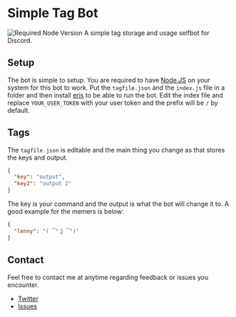 Simple Tag Bot
==============
![Required Node Version](https://img.shields.io/badge/node-v4.0.0-green.svg)
A simple tag storage and usage selfbot for Discord.

Setup
-----
The bot is simple to setup. You are required to have [Node.JS](http://nodejs.org) on your system for this bot to work. Put the `tagfile.json` and the `index.js` file in a folder and then install [eris](https://abal.moe/Eris/) to be able to run the bot. Edit the index file and replace `YOUR_USER_TOKEN` with your user token and the prefix will be `/` by default.

Tags
----
The `tagfile.json` is editable and the main thing you change as that stores the keys and output.
```json
{
  "key": "output",
  "key2": "output 2"
}
```
The key is your command and the output is what the bot will change it to. A good example for the memers is below:
```json
{
  "lenny": "( ͡° ͜ʖ ͡°)"
}
```

Contact
-------
Feel free to contact me at anytime regarding feedback or issues you encounter.
- [Twitter](https://twitter.com/TheSheerCold)
- [Issues](https://github.com/thesheercold/ubiquitous-enigma/issues)
